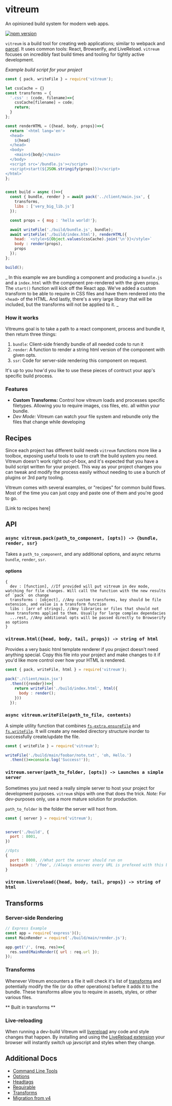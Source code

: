 # vitreum
An opinioned build system for modern web apps.

[![npm version](https://badge.fury.io/js/vitreum.svg)](https://badge.fury.io/js/vitreum)


`vitreum` is a build tool for creating web applications; similar to webpack and [parcel](https://parceljs.org/). It uses common tools: React, Browserify, and LiveReload. `vitreum` focuses on incredibly fast build times and tooling for tightly active development.


*Example build script for your project*
```js
const { pack, writeFile } = require('vitreum');

let cssCache = {}
const transforms = {
  '.css' : (code, filename)=>{
    cssCache[filename] = code;
    return;
  }
};

const renderHTML = ({head, body, props})=>{
  return `<html lang='en'>
  <head>
    ${head}
  </head>
  <body>
    <main>${body}</main>
  </body>
  <script src='/bundle.js'></script>
  <script>start(${JSON.stringify(props)})</script>
</html>`
};


const build = async ()=>{
  const { bundle, render } = await pack('../client/main.jsx', {
    transforms,
    libs : ['very_big_lib.js']
  });

  const props = { msg : 'hello world!'};

  await writeFile('./build/bundle.js', bundle);
  await writeFile('./build/index.html'), renderHTML({
    head: `<style>${Object.values(cssCache).join('\n')}</style>`
    body : render(props),
    props
  });
};

build();
```
_ In this example we are bundling a component and producing a `bundle.js` and a `index.html` with the component pre-rendered with the given props. The `start()` function will kick off the React app. We've added a custom transform to be able to require in CSS files and have them rendered into the `<head>` of the HTML. And lastly, there's a very large library that will be included, but the transforms will not be applied to it. _


### How it works

Vitreums goal is to take a path to a react component, process and bundle it, then return three things:

1. `bundle`: Client-side friendly bundle of all needed code to run it
2. `render`: A function to render a string html version of the component with given opts.
3. `ssr`: Code for server-side rendering this component on request.

It's up to you how'd you like to use these pieces of contruct your app's specific build process.


### Features
- **Custom Transforms:** Control how vitreum loads and processes specific filetypes. Allowing you to require images, css files, etc. all within your bundle.
- *Dev Mode:* Vitreum can watch your file system and rebundle only the files that change while developing




## Recipes

Since each project has different build needs `vitreum` functions more like a toolbox, exposing useful tools to use to craft the build system you need. Vitreum doesn't work right out-of-box, and it's expected that you have a build script written for your project. This way as your project changes you can tweak and modify the process easily without needing to use a bunch of plugins or 3rd party tooling.

Vitreum comes with several examples, or "recipes" for common build flows. Most of the time you can just copy and paste one of them and you're good to go.

[Link to recipes here]




## API

### `async vitreum.pack(path_to_component, [opts]) -> {bundle, render, ssr}`

Takes a `path_to_component`, and any additional options, and async returns `bundle`, `render`, `ssr`.


#### options

```
{
  dev : [function], //If provided will put vitreum in dev mode, watching for file changes. Will call the function with the new results of `pack` on change
  transforms : [object], //Any custom transforms, key should be file extension, and value is a transform function
  libs : [arr of strings], //Any libraries or files that should not have transforms applied to them. Usually for large complex dependacies
  ...rest, //Any additional opts will be passed directly to Browserify as options
}
```


### `vitreum.html({head, body, tail, props}) -> string of html`

Provides a very basic html template renderer if you project doesn't need anything special. Copy this file into your project and make changes to it if you'd like more control over how your HTML is rendered.

```js
const { pack, writeFile, html } = require('vitreum');

pack('./client/main.jsx')
  .then(({render})=>{
    return writeFile('./build/index.html', html({
      body : render();
    }))
  });
```


### `async vitreum.writeFile(path_to_file, contents)`
A simple utility function that combines [`fs-extra.ensureFile`](https://github.com/jprichardson/node-fs-extra/blob/master/docs/ensureFile.md) and [`fs.writeFile`](https://nodejs.org/api/fs.html#fs_fs_writefile_file_data_options_callback). It will create any needed directory structure inorder to successfully create/update the file.

```js
const { writeFile } = require('vitreum');

writeFile('./build/main/foobar/note.txt', 'oh, Hello.')
  .then(()=>console.log('Success!'));

```


### `vitreum.server(path_to_folder, [opts]) -> Launches a simple server`
Sometimes you just need a really simple server to host your project for development purposes. `vitreum` ships with one that does the trick. *Note:* For dev-purposes only, use a more mature solution for production.

`path_to_folder` is the folder the server will hsot from.


```js
const { server } = require('vitreum');


server('./build', {
  port : 8001,
})

```

```js
//Opts
{
  port : 8000, //What port the server should run on
  basepath : '/foo', //Always ensures every URL is prefexed with this base_path. Used for testing github pages functionality.
}

```





### `vitreum.livereload({head, body, tail, props}) -> string of html`







## Transforms



### Server-side Rendering



```js
// Express Example
const app = require('express')();
const MainRender = require('./build/main/render.js');

app.get('/', (req, res)=>{
  res.send(MainRender({ url : req.url });
});
```


### Transforms
Whenever Vitreum encounters a file it will check it's list of [transforms](docs/transforms.md) and potentially modify the file (or do other operations) before it adds it to the bundle. These transforms allow you to require in assets, styles, or other various files.

** Built in transforms **


### Live-reloading

When running a dev-build Vitreum will [livereload](http://livereload.com/) any code and style changes that happen. By installing and using the [LiveReload extension](https://chrome.google.com/webstore/detail/livereload/jnihajbhpnppcggbcgedagnkighmdlei?hl=en) your browser will instantly switch up javscript and styles when they change.



## Additional Docs

- [Command Line Tools](docs/cli.md)
- [Options](docs/options.md)
- [Headtags](docs/headtags.md)
- [Requirable](docs/requirable.md)
- [Transforms](docs/transforms.md)
- [Migration from v4](docs/migration.md)